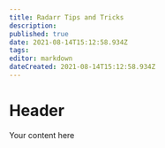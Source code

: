 ```yaml
---
title: Radarr Tips and Tricks
description: 
published: true
date: 2021-08-14T15:12:58.934Z
tags: 
editor: markdown
dateCreated: 2021-08-14T15:12:58.934Z
---
```


# Header
Your content here